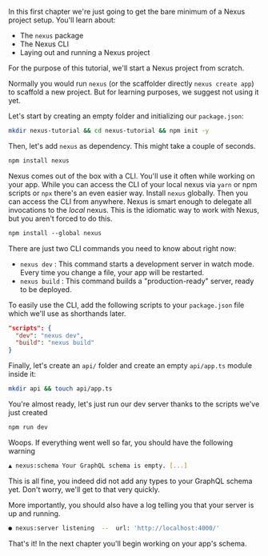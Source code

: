 In this first chapter we're just going to get the bare minimum of a Nexus project setup. You'll learn about:

- The `nexus` package
- The Nexus CLI
- Laying out and running a Nexus project

For the purpose of this tutorial, we'll start a Nexus project from scratch.

Normally you would run `nexus` (or the scaffolder directly `nexus create app`) to scaffold a new project. But for learning purposes, we suggest not using it yet.

Let's start by creating an empty folder and initializing our `package.json`:

```bash
mkdir nexus-tutorial && cd nexus-tutorial && npm init -y
```

Then, let's add `nexus` as dependency. This might take a couple of seconds.

```bash
npm install nexus
```

Nexus comes out of the box with a CLI. You'll use it often while working on your app. While you can access the CLI of your local nexus via `yarn` or npm scripts or `npx` there's an even easier way. Install `nexus` globally. Then you can access the CLI from anywhere. Nexus is smart enough to delegate all invocations to the _local_ nexus. This is the idiomatic way to work with Nexus, but you aren't forced to do this.

```markdown
npm install --global nexus
```

There are just two CLI commands you need to know about right now:

- `nexus dev` : This command starts a development server in watch mode. Every time you change a file, your app will be restarted.
- `nexus build` : This command builds a "production-ready" server, ready to be deployed.

To easily use the CLI, add the following scripts to your `package.json` file which we'll use as shorthands later.

```json
"scripts": {
  "dev": "nexus dev",
  "build": "nexus build"
}
```

Finally, let's create an `api/` folder and create an empty `api/app.ts` module inside it:

```bash
mkdir api && touch api/app.ts
```

You're almost ready, let's just run our dev server thanks to the scripts we've just created

```bash
npm run dev
```

Woops. If everything went well so far, you should have the following warning

```bash
▲ nexus:schema Your GraphQL schema is empty. [...]
```

This is all fine, you indeed did not add any types to your GraphQL schema yet. Don't worry, we'll get to that very quickly.

More importantly, you should also have a log telling you that your server is up and running.

```bash
● nexus:server listening  --  url: 'http://localhost:4000/'
```

That's it! In the next chapter you'll begin working on your app's schema.
